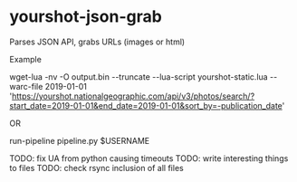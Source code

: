 # yourshot-json-grab
Parses JSON API, grabs URLs (images or html)

Example

wget-lua -nv -O output.bin --truncate --lua-script yourshot-static.lua --warc-file 2019-01-01 'https://yourshot.nationalgeographic.com/api/v3/photos/search/?start_date=2019-01-01&end_date=2019-01-01&sort_by=-publication_date' 

OR

run-pipeline pipeline.py $USERNAME

TODO: fix UA from python causing timeouts
TODO: write interesting things to files
TODO: check rsync inclusion of all files
